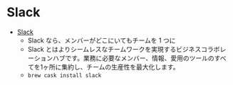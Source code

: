 # Slack
- [Slack](https://slack.com/)
  -  Slack なら、メンバーがどこにいてもチームを 1 つに
  - Slack とはよりシームレスなチームワークを実現するビジネスコラボレーションハブです。業務に必要なメンバー、情報、愛用のツールのすべてを1ヶ所に集約し、チームの生産性を最大化します。
  - `brew cask install slack`
